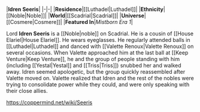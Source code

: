 |**Idren Seeris**|
|-|-|
|**Residence**|[[Luthadel\|Luthadel]]|
|**Ethnicity**|[[Noble\|Noble]]|
|**World**|[[Scadrial\|Scadrial]]|
|**Universe**|[[Cosmere\|Cosmere]]|
|**Featured In**|*Mistborn Era 1*|

Lord **Idren Seeris** is a [[Noble\|noble]] on Scadrial. He is a cousin of [[House Elariel\|House Elariel]].
He wears eyeglasses.
He regularly attended balls in [[Luthadel\|Luthadel]] and danced with [[Valette Renoux\|Valette Renoux]] on several occasions. When Valette approached him at the last ball at [[Keep Venture\|Keep Venture]], he and the group of people standing with him (including [[Yestal\|Yestal]] and [[Triss\|Triss]]) snubbed her and walked away. Idren seemed apologetic, but the group quickly reassembled after Valette moved on. Valette realized that Idren and the rest of the nobles were trying to consolidate power while they could, and were only speaking with their close allies.



https://coppermind.net/wiki/Seeris